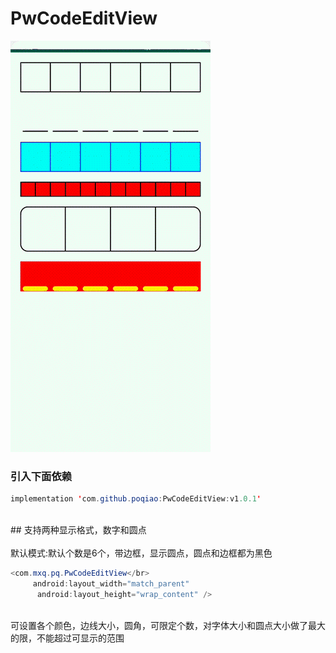 # PwCodeEditView
![image](https://github.com/poqiao/PwCodeEditView/blob/master/app/src/main/assets/sssssss3.gif)<br>
### 引入下面依赖</br>
```Java
implementation 'com.github.poqiao:PwCodeEditView:v1.0.1'
```
<br>## 支持两种显示格式，数字和圆点</br>
<br>默认模式:默认个数是6个，带边框，显示圆点，圆点和边框都为黑色</br>
```Java
<com.mxq.pq.PwCodeEditView</br>
     android:layout_width="match_parent"
      android:layout_height="wrap_content" />
```
       
<br>可设置各个颜色，边线大小，圆角，可限定个数，对字体大小和圆点大小做了最大的限，不能超过可显示的范围</br>
